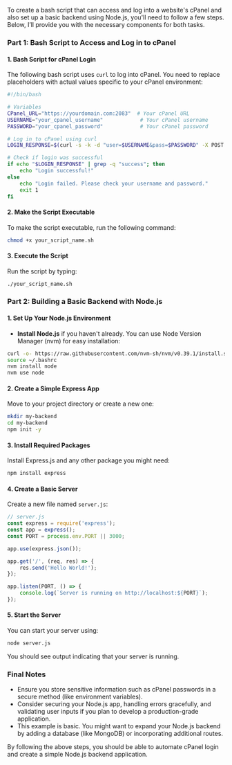To create a bash script that can access and log into a website's cPanel and also set up a basic backend using Node.js, you'll need to follow a few steps. Below, I’ll provide you with the necessary components for both tasks. 

### Part 1: Bash Script to Access and Log in to cPanel

#### 1. Bash Script for cPanel Login

The following bash script uses `curl` to log into cPanel. You need to replace placeholders with actual values specific to your cPanel environment:

```bash
#!/bin/bash

# Variables
CPanel_URL="https://yourdomain.com:2083"  # Your cPanel URL
USERNAME="your_cpanel_username"            # Your cPanel username
PASSWORD="your_cpanel_password"            # Your cPanel password

# Log in to cPanel using curl
LOGIN_RESPONSE=$(curl -s -k -d "user=$USERNAME&pass=$PASSWORD" -X POST "${CPanel_URL}/login/")

# Check if login was successful
if echo "$LOGIN_RESPONSE" | grep -q "success"; then
    echo "Login successful!"
else
    echo "Login failed. Please check your username and password."
    exit 1
fi
```

#### 2. Make the Script Executable

To make the script executable, run the following command:

```bash
chmod +x your_script_name.sh
```

#### 3. Execute the Script

Run the script by typing:

```bash
./your_script_name.sh
```

### Part 2: Building a Basic Backend with Node.js

#### 1. Set Up Your Node.js Environment

- **Install Node.js** if you haven't already. You can use Node Version Manager (nvm) for easy installation:

```bash
curl -o- https://raw.githubusercontent.com/nvm-sh/nvm/v0.39.1/install.sh | bash
source ~/.bashrc
nvm install node
nvm use node
```

#### 2. Create a Simple Express App

Move to your project directory or create a new one:

```bash
mkdir my-backend
cd my-backend
npm init -y
```

#### 3. Install Required Packages

Install Express.js and any other package you might need:

```bash
npm install express
```

#### 4. Create a Basic Server

Create a new file named `server.js`:

```javascript
// server.js
const express = require('express');
const app = express();
const PORT = process.env.PORT || 3000;

app.use(express.json());

app.get('/', (req, res) => {
    res.send('Hello World!');
});

app.listen(PORT, () => {
    console.log(`Server is running on http://localhost:${PORT}`);
});
```

#### 5. Start the Server

You can start your server using:

```bash
node server.js
```

You should see output indicating that your server is running.

### Final Notes

- Ensure you store sensitive information such as cPanel passwords in a secure method (like environment variables).
- Consider securing your Node.js app, handling errors gracefully, and validating user inputs if you plan to develop a production-grade application.
- This example is basic. You might want to expand your Node.js backend by adding a database (like MongoDB) or incorporating additional routes.

By following the above steps, you should be able to automate cPanel login and create a simple Node.js backend application.
